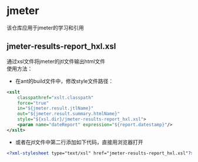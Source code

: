 # jmeter
该仓库应用于jmeter的学习和引用

## jmeter-results-report_hxl.xsl
通过xsl文件将jmeter的jtl文件输出html文件  
使用方法：  
* 在ant的build文件中，修改style文件路径：  
```xml
<xslt
    classpathref="xslt.classpath"
    force="true"
    in="${jmeter.result.jtlName}"
    out="${jmeter.result.summary.htmlName}"
    style="${xsl.dir}/jmeter-results-report_hxl.xsl">
    <param name="dateReport" expression="${report.datestamp}"/>
</xslt>
```
* 或者在jtl文件中第二行添加如下代码，直接用浏览器打开
```xml
<?xml-stylesheet type="text/xsl" href="jmeter-results-report_hxl.xsl"?>
```
